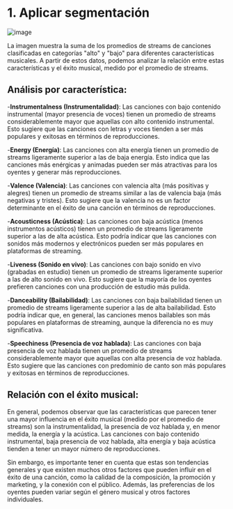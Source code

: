 # 1. Aplicar segmentación

![image](https://github.com/user-attachments/assets/44c49891-771b-4540-baf3-5d887beb5fcf)


La imagen muestra la suma de los promedios de streams de canciones clasificadas en categorías "alto" y "bajo" para diferentes características musicales. A partir de estos datos, podemos analizar la relación entre estas características y el éxito musical, medido por el promedio de streams.

## Análisis por característica:

-**Instrumentalness (Instrumentalidad)**: Las canciones con bajo contenido instrumental (mayor presencia de voces) tienen un promedio de streams considerablemente mayor que aquellas con alto contenido instrumental. Esto sugiere que las canciones con letras y voces tienden a ser más populares y exitosas en términos de reproducciones.

-**Energy (Energía)**: Las canciones con alta energía tienen un promedio de streams ligeramente superior a las de baja energía. Esto indica que las canciones más enérgicas y animadas pueden ser más atractivas para los oyentes y generar más reproducciones.

-**Valence (Valencia)**: Las canciones con valencia alta (más positivas y alegres) tienen un promedio de streams similar a las de valencia baja (más negativas y tristes). Esto sugiere que la valencia no es un factor determinante en el éxito de una canción en términos de reproducciones.

-**Acousticness (Acústica)**: Las canciones con baja acústica (menos instrumentos acústicos) tienen un promedio de streams ligeramente superior a las de alta acústica. Esto podría indicar que las canciones con sonidos más modernos y electrónicos pueden ser más populares en plataformas de streaming.

-**Liveness (Sonido en vivo)**: Las canciones con bajo sonido en vivo (grabadas en estudio) tienen un promedio de streams ligeramente superior a las de alto sonido en vivo. Esto sugiere que la mayoría de los oyentes prefieren canciones con una producción de estudio más pulida.

-**Danceability (Bailabilidad)**: Las canciones con baja bailabilidad tienen un promedio de streams ligeramente superior a las de alta bailabilidad. Esto podría indicar que, en general, las canciones menos bailables son más populares en plataformas de streaming, aunque la diferencia no es muy significativa.

-**Speechiness (Presencia de voz hablada)**: Las canciones con baja presencia de voz hablada tienen un promedio de streams considerablemente mayor que aquellas con alta presencia de voz hablada. Esto sugiere que las canciones con predominio de canto son más populares y exitosas en términos de reproducciones.


## Relación con el éxito musical:

En general, podemos observar que las características que parecen tener una mayor influencia en el éxito musical (medido por el promedio de streams) son la instrumentalidad, la presencia de voz hablada y, en menor medida, la energía y la acústica. 
Las canciones con bajo contenido instrumental, baja presencia de voz hablada, alta energía y baja acústica tienden a tener un mayor número de reproducciones.

Sin embargo, es importante tener en cuenta que estas son tendencias generales y que existen muchos otros factores que pueden influir en el éxito de una canción, como la calidad de la composición, la promoción y marketing, y la conexión con el público. Además, las preferencias de los oyentes pueden variar según el género musical y otros factores individuales.
